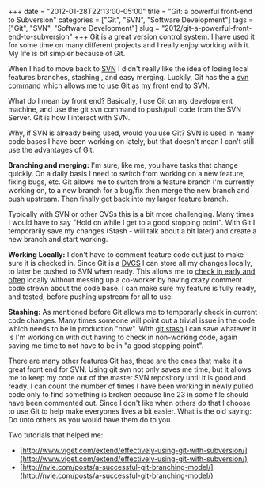 +++
date = "2012-01-28T22:13:00-05:00"
title = "Git: a powerful front-end to Subversion"
categories = ["Git", "SVN", "Software Development"]
tags = ["Git", "SVN", "Software Development"]
slug = "2012/git-a-powerful-front-end-to-subversion"
+++
[Git](http://git-scm.com/) is a great version control system. I have used it for some time on many different projects and I really enjoy working with it. My life is bit simpler because of Git.

When I had to move back to [SVN](http://subversion.apache.org/) I didn't really like the idea of losing local features branches, stashing , and easy merging. Luckily, Git has the a [svn command](http://schacon.github.com/git/git-svn.html) which allows me to use Git as my front end to SVN.

What do I mean by front end? Basically, I use Git on my development machine, and use the git svn command to push/pull code from the SVN Server. Git is how I interact with SVN.

Why, if SVN is already being used, would you use Git? SVN is used in many code bases I have been working on lately, but that doesn't mean I can't still use the advantages of Git.

**Branching and merging:** I'm sure, like me, you have tasks that change quickly. On a daily basis I need to switch from working on a new feature, fixing bugs, etc. Git allows me to switch from a feature branch I'm currently working on, to a new branch for a bug/fix then merge the new branch and push upstream. Then finally get back into my larger feature branch.

Typically with SVN or other CVSs this is a bit more challenging. Many times I would have to say "Hold on while I get to a good stopping point". With Git I temporarily save my changes (Stash - will talk about a bit later) and create a new branch and start working.

**Working Locally:** I don't have to comment feature code out just to make sure it is checked in. Since Git is a [DVCS](http://en.wikipedia.org/wiki/Distributed_revision_control) I can store all my changes locally, to later be pushed to SVN when ready. This allows me to [check in early and often](http://www.codinghorror.com/blog/2008/08/check-in-early-check-in-often.html) locally without messing up a co-worker by having crazy comment code strewn about the code base. I can make sure my feature is fully ready, and tested, before pushing upstream for all to use.

**Stashing:** As mentioned before Git allows me to temporarly check in current code changes. Many times someone will point out a trivial issue in the code which needs to be in production "now". With [git stash](http://book.git-scm.com/4_stashing.html) I can save whatever it is I'm working on with out having to check in non-working code, again saving me time to not have to be in "a good stopping point".



There are many other features Git has, these are the ones that make it a great front end for SVN. Using git svn not only saves me time, but it allows me to keep my code out of the master SVN repository until it is good and ready. I can count the number of times I have been working in newly pulled code only to find something is broken because line 23 in some file should have been commented out. Since I don't like when others do that I choose to use Git to help make everyones lives a bit easier. What is the old saying: Do unto others as you would have them do to you.



Two tutorials that helped me:

+ [http://www.viget.com/extend/effectively-using-git-with-subversion/](http://www.viget.com/extend/effectively-using-git-with-subversion/)
+ [http://nvie.com/posts/a-successful-git-branching-model/](http://nvie.com/posts/a-successful-git-branching-model/)
